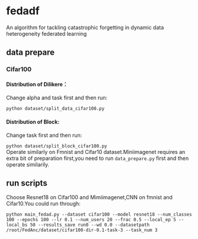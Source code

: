 # fedadf
An algorithm for tackling catastrophic forgetting in dynamic data heterogeneity federated learning
## data prepare
### Cifar100
#### Distribution of Dilikere：
Change alpha and task first and then run:  

`python dataset/split_data_cifar100.py`
#### Distribution of Block:
Change task first and then run:  

`python dataset/split_block_cifar100.py`  
Operate similarly on Fmnist and Cifar10 dataset.Miniimagenet requires an extra bit of preparation first,you need to run `data_prepare.py` first and then operate similarily.
## run scripts
Choose Resnet18 on Cifar100 and Mimiimagenet,CNN on fmnist and Cifar10.You could run through:  

`python main_fedad.py --dataset cifar100 --model resnet18 --num_classes 100 --epochs 100 --lr 0.1 --num_users 20 --frac 0.5 --local_ep 5 --local_bs 50 --results_save run0 --wd 0.0 --datasetpath /root/FedAnc/dataset/cifar100-dir-0.1-task-3 --task_num 3`
